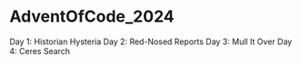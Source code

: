 # AdventOfCode_2024
Day 1: Historian Hysteria
Day 2: Red-Nosed Reports
Day 3: Mull It Over
Day 4: Ceres Search